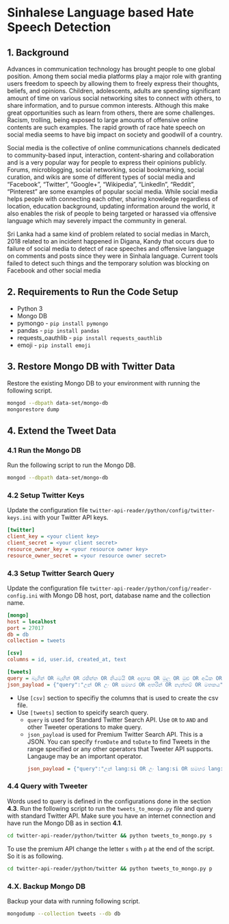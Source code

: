 # Sinhalese Language based Hate Speech Detection

## 1. Background

Advances in communication technology has brought people to one global position. Among them social media platforms play a major role with granting users freedom to speech by allowing them to freely express their thoughts, beliefs, and opinions. Children, adolescents, adults are spending significant amount of time on various social networking sites to connect with others, to share information, and to pursue common interests. Although this make great opportunities such as learn from others, there are some challenges. Racism, trolling, being exposed to large amounts of offensive online contents are such examples. The rapid growth of race hate speech on social media seems to have big impact on society and goodwill of a country.

Social media is the collective of online communications channels dedicated to community-based input, interaction, content-sharing and collaboration and is a very popular way for people to express their opinions publicly. Forums, microblogging, social networking, social bookmarking, social curation, and wikis are some of different types of social media and “Facebook”, “Twitter”, “Google+”, “Wikipedia”, “LinkedIn”, “Reddit”, “Pinterest” are some examples of popular social media. While social media helps people with connecting each other, sharing knowledge regardless of location, education background, updating information around the world, it also enables the risk of people to being targeted or harassed via offensive language which may severely impact the community in general.

Sri Lanka had a same kind of problem related to social medias in March, 2018 related to an incident happened in Digana, Kandy that occurs due to failure of social media to detect of race speeches and offensive language on comments and posts since they were in Sinhala language. Current tools failed to detect such things and the temporary solution was blocking on Facebook and other social media

## 2. Requirements to Run the Code Setup

- Python 3
- Mongo DB
- pymongo - `pip install pymongo`
- pandas - `pip install pandas`
- requests_oauthlib - `pip install requests_oauthlib`
- emoji - `pip install emoji`

## 3. Restore Mongo DB with Twitter Data

Restore the existing Mongo DB to your environment with running the following script.

```bash
mongod --dbpath data-set/mongo-db
mongorestore dump
```

## 4. Extend the Tweet Data

### 4.1 Run the Mongo DB

Run the following script to run the Mongo DB.

```bash
mongod --dbpath data-set/mongo-db
```

### 4.2 Setup Twitter Keys

Update the configuration file `twitter-api-reader/python/config/twitter-keys.ini` with your Twitter API keys.

```ini
[twitter]
client_key = <your client key>
client_secret = <your client secret>
resource_owner_key = <your resource owner key>
resource_owner_secret = <your resource owner secret>
```

### 4.3 Setup Twitter Search Query

Update the configuration file `twitter-api-reader/python/config/reader-config.ini` with Mongo DB host, port, database name and the collection name.

```ini
[mongo]
host = localhost
port = 27017
db = db
collection = tweets

[csv]
columns = id, user.id, created_at, text

[tweets]
query = බැගින් OR බැඟින් OR රකින්න OR නියමයි OR අදහස OR මුලු OR මුළු OR අධික OR පනින්න OR එයලව OR ආවාහම OR හට OR මෙන්
json_payload = {"query":"උන් OR උං OR සමහර OR අතරින් OR නැත්තම් OR මතකය","fromDate":"201803010000","toDate":"201805010000"}
```

- Use `[csv]` section to specifiy the columns that is used to create the csv file.
- Use `[tweets]` section to speicify search query.
  - `query` is used for Standard Twitter Search API. Use `OR` to `AND` and other Tweeter operations to make query.
  - `json_payload` is used for Premium Twitter Search API. This is a JSON. You can specify `fromDate` and `toDate` to find Tweets in the range specified or any other operators that Tweeter API supports. Langauge may be an important operator.
    ```ini
    json_payload = {"query":"උන් lang:si OR උං lang:si OR සමහර lang:si","maxResults":"100","fromDate":"201811050000","toDate":"201812030000"}
    ```

### 4.4 Query with Tweeter

Words used to query is defined in the configurations done in the section **4.3**. Run the following script to run the `tweets_to_mongo.py` file and query with standard Twitter API. Make sure you have an internet connection and have run the Mongo DB as in section **4.1**.

```bash
cd twitter-api-reader/python/twitter && python tweets_to_mongo.py s
```

To use the premium API change the letter `s` with `p` at the end of the script. So it is as following.

```bash
cd twitter-api-reader/python/twitter && python tweets_to_mongo.py p
```

### 4.X. Backup Mongo DB

Backup your data with running following script.

```bash
mongodump --collection tweets --db db
```
